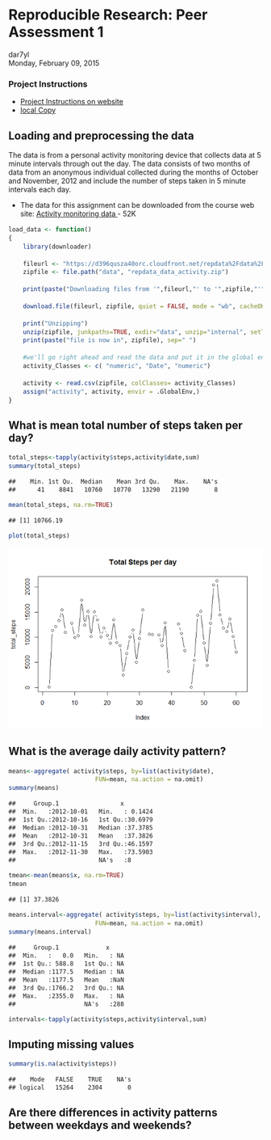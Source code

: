 # Reproducible Research: Peer Assessment 1
dar7yl  
Monday, February 09, 2015  
### Project Instructions
* [Project Instructions on website](https://class.coursera.org/repdata-011/human_grading/view/courses/973512/assessments/3/submissions)
* [local Copy](RepData_PeerAssessment1/doc/instructions.pdf)

## Loading and preprocessing the data
The data is from a personal activity monitoring device that collects data at 5 minute intervals through out the day. The data consists of two months of data from an anonymous individual collected during the months of October and November, 2012 and include the number of steps taken in 5 minute intervals each day.

* The data for this assignment can be downloaded from the course web site:
		[Activity monitoring data ](https://d396qusza40orc.cloudfront.net/repdata%2Fdata%2Factivity.zip) - 52K

```r
load_data <- function()
{
	library(downloader)
	
	fileurl <- "https://d396qusza40orc.cloudfront.net/repdata%2Fdata%2Factivity.zip"
	zipfile <- file.path("data", "repdata_data_activity.zip")
	
	print(paste("Downloading files from '",fileurl,"' to '",zipfile,"'",sep="") )
	
	download.file(fileurl, zipfile, quiet = FALSE, mode = "wb", cacheOK = TRUE )

	print("Unzipping")
	unzip(zipfile, junkpaths=TRUE, exdir="data", unzip="internal", setTimes=FALSE)
	print(paste("file is now in", zipfile), sep=" ")

	#we'll go right ahead and read the data and put it in the global environment
	activity_Classes <- c( "numeric", "Date", "numeric")

	activity <- read.csv(zipfile, colClasses= activity_Classes)
	assign("activity", activity, envir = .GlobalEnv,) 
}
```
## What is mean total number of steps taken per day?

```r
total_steps<-tapply(activity$steps,activity$date,sum)
summary(total_steps)
```

```
##    Min. 1st Qu.  Median    Mean 3rd Qu.    Max.    NA's 
##      41    8841   10760   10770   13290   21190       8
```

```r
mean(total_steps, na.rm=TRUE)
```

```
## [1] 10766.19
```

```r
plot(total_steps)
```

![](PA1_template_files/figure-html/mean_total_steps-1.png) 



## What is the average daily activity pattern?

```r
means<-aggregate( activity$steps, by=list(activity$date), 
						FUN=mean, na.action = na.omit)
summary(means)
```

```
##     Group.1                 x          
##  Min.   :2012-10-01   Min.   : 0.1424  
##  1st Qu.:2012-10-16   1st Qu.:30.6979  
##  Median :2012-10-31   Median :37.3785  
##  Mean   :2012-10-31   Mean   :37.3826  
##  3rd Qu.:2012-11-15   3rd Qu.:46.1597  
##  Max.   :2012-11-30   Max.   :73.5903  
##                       NA's   :8
```

```r
tmean<-mean(means$x, na.rm=TRUE)
tmean
```

```
## [1] 37.3826
```

```r
means.interval<-aggregate( activity$steps, by=list(activity$interval), 
						FUN=mean, na.action = na.omit)
summary(means.interval)
```

```
##     Group.1             x      
##  Min.   :   0.0   Min.   : NA  
##  1st Qu.: 588.8   1st Qu.: NA  
##  Median :1177.5   Median : NA  
##  Mean   :1177.5   Mean   :NaN  
##  3rd Qu.:1766.2   3rd Qu.: NA  
##  Max.   :2355.0   Max.   : NA  
##                   NA's   :288
```

```r
intervals<-tapply(activity$steps,activity$interval,sum)
```


## Imputing missing values

```r
summary(is.na(activity$steps))
```

```
##    Mode   FALSE    TRUE    NA's 
## logical   15264    2304       0
```



## Are there differences in activity patterns between weekdays and weekends?
